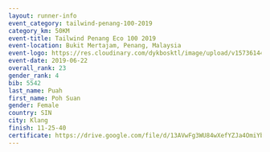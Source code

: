 ```yaml
--- 
layout: runner-info 
event_category: tailwind-penang-100-2019 
category_km: 50KM 
event-title: Tailwind Penang Eco 100 2019 
event-location: Bukit Mertajam, Penang, Malaysia 
event-logo: https://res.cloudinary.com/dykbosktl/image/upload/v1573614442/Logo/Logo_gqlzi3.jpg 
event-date: 2019-06-22 
overall_rank: 23
gender_rank: 4
bib: 5542
last_name: Puah
first_name: Poh Suan
gender: Female
country: SIN
city: Klang
finish: 11-25-40
certificate: https://drive.google.com/file/d/13AVwFg3WU84wXefYZJa4OmiYbN00rbFS/view?usp=sharing
--- 
```

